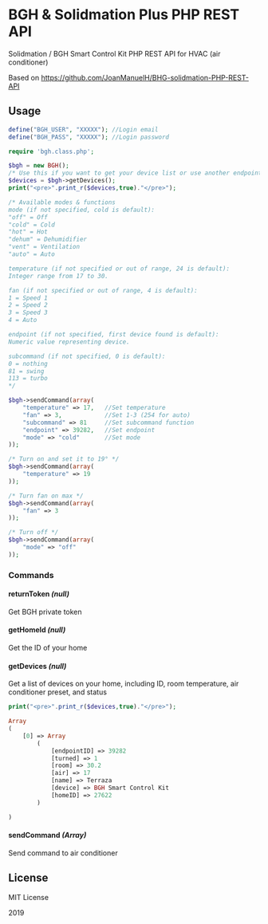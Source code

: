# BGH & Solidmation Plus PHP REST API
Solidmation / BGH Smart Control Kit PHP REST API for HVAC (air conditioner)

Based on https://github.com/JoanManuelH/BHG-solidmation-PHP-REST-API

## Usage

```php
define("BGH_USER", "XXXXX"); //Login email
define("BGH_PASS", "XXXXX"); //Login password

require 'bgh.class.php';

$bgh = new BGH();
/* Use this if you want to get your device list or use another endpointID instead of first */
$devices = $bgh->getDevices(); 
print("<pre>".print_r($devices,true)."</pre>");

/* Available modes & functions
mode (if not specified, cold is default):
"off" = Off
"cold" = Cold
"hot" = Hot
"dehum" = Dehumidifier
"vent" = Ventilation
"auto" = Auto

temperature (if not specified or out of range, 24 is default):
Integer range from 17 to 30.

fan (if not specified or out of range, 4 is default):
1 = Speed 1
2 = Speed 2
3 = Speed 3
4 = Auto

endpoint (if not specified, first device found is default):
Numeric value representing device.

subcommand (if not specified, 0 is default):
0 = nothing
81 = swing
113 = turbo
*/

$bgh->sendCommand(array(
	"temperature" => 17,   //Set temperature
	"fan" => 3,            //Set 1-3 (254 for auto)
	"subcommand" => 81     //Set subcommand function
	"endpoint" => 39282,   //Set endpoint
	"mode" => "cold"       //Set mode
));

/* Turn on and set it to 19° */
$bgh->sendCommand(array(
	"temperature" => 19
));

/* Turn fan on max */
$bgh->sendCommand(array(
	"fan" => 3
));

/* Turn off */
$bgh->sendCommand(array(
	"mode" => "off"
));
```

### Commands
#### returnToken _(null)_
Get BGH private token
#### getHomeId _(null)_
Get the ID of your home
#### getDevices _(null)_
Get a list of devices on your home, including ID, room temperature, air conditioner preset, and status
```php
print("<pre>".print_r($devices,true)."</pre>");
```

```php
Array
(
    [0] => Array
        (
            [endpointID] => 39282
            [turned] => 1
            [room] => 30.2
            [air] => 17
            [name] => Terraza
            [device] => BGH Smart Control Kit
            [homeID] => 27622
        )

)
```
#### sendCommand _(Array)_
Send command to air conditioner

## License

MIT License

2019
